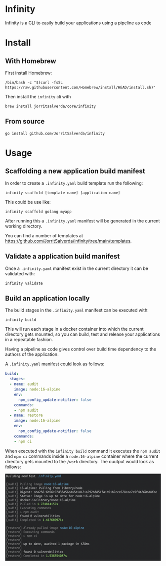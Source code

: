 # Infinity

Infinity is a CLI to easily build your applications using a pipeline as code

# Install

## With Homebrew

First install Homebrew:

```
/bin/bash -c "$(curl -fsSL https://raw.githubusercontent.com/Homebrew/install/HEAD/install.sh)"
```

Then install the `infinity` cli with

```
brew install jorritsalverda/core/infinity
```

## From source

```
go install github.com/JorritSalverda/infinity
```

# Usage

## Scaffolding a new application build manifest

In order to create a `.infinity.yaml` build template run the following:

```
infinity scaffold [template name] [application name]
```

This could be use like:

```
infinity scaffold golang myapp
```

After running this a `.infinity.yaml` manifest will be generated in the current working directory.

You can find a number of templates at https://github.com/JorritSalverda/infinity/tree/main/templates.

## Validate a application build manifest

Once a `.infinity.yaml` manifest exist in the current directory it can be validated with:

```
infinity validate
```

## Build an application locally

The build stages in the `.infinity.yaml` manifest can be executed with:

```
infinity build
```

This will run each stage in a docker container into which the current directory gets mounted, so you can build, test and release your applications in a repeatable fashion.

Having a pipeline as code gives control over build time dependency to the authors of the application.

A `.infinity.yaml` manifest could look as follows:

```yaml
build:
  stages:
  - name: audit
    image: node:16-alpine
    env:
      npm_config_update-notifier: false
    commands:
    - npm audit
  - name: restore
    image: node:16-alpine
    env:
      npm_config_update-notifier: false
    commands:
    - npm ci
```

When executed with the `infinity build` command it executes the `npm audit` and `npm ci` commands inside a `node:16-alpine` container where the current directory gets mounted to the `/work` directory. The ouutput would look as follows:

![Build output](https://github.com/JorritSalverda/infinity/blob/main/screenshot.png?raw=true)